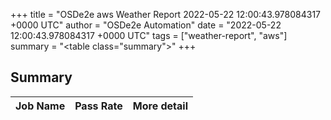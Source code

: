 +++
title = "OSDe2e aws Weather Report 2022-05-22 12:00:43.978084317 +0000 UTC"
author = "OSDe2e Automation"
date = "2022-05-22 12:00:43.978084317 +0000 UTC"
tags = ["weather-report", "aws"]
summary = "<table class=\"summary\"></table>"
+++
## Summary

| Job Name | Pass Rate | More detail |
|----------|-----------|-------------|




